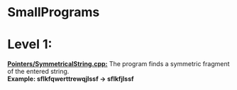 # SmallPrograms
<h1>Level 1:</h1>
<b><a href="https://github.com/Bylaew/SmallPrograms/blob/master/Pointers/SymmetricalString.cpp">Pointers/SymmetricalString.cpp:</b></a> The program finds a symmetric fragment of the entered string.<br />
<b>Example: sflkfqwerttrewqjlssf -> sflkfjlssf </b>
<br />
